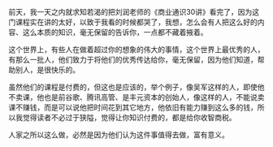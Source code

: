 前天，我一天之内就求知若渴的把刘润老师的《商业通识30讲》看完了，因为这门课程实在讲的太好，以致于我看的时候都哭了，我想，怎么会有人把这么好的内容、这么本质的知识，毫无保留的告诉你，一点都不藏着掖着。

这个世界上，有些人在做着超过你的想象的伟大的事情，这个世界上最优秀的人，有那么一批人，他们致力于将他们的优秀传达给你，毫无保留，因为他们知道，帮助别人，是很快乐的。

虽然他们的课程是付费的，但这也是应该的，举个例子，像吴军这样的人，即使他不卖课，他也是前谷歌、腾讯高管、是丰元资本的创始人，像这样的人，不能说卖课不赚钱，而是可以说他把时间花到其它地方，他依旧有能力赚到这么多的钱，所以我觉得读者不必过于狭隘，觉得让你知识付费的，都是给你收智商税。

人家之所以这么做，必然是因为他们认为这件事值得去做，富有意义。